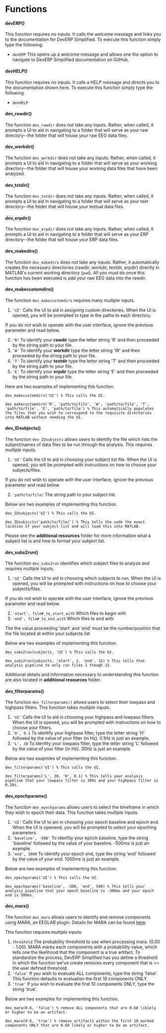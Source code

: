 # Functions

#### **devERP()**

This function requires no inputs. It calls the welcome message and links you to the documentation for DevERP Simplified. To execute this function simply type the following:

* `devERP` This opens up a welcome message and allows one the option to navigate to DevERP Simplified documentation on GitHub.

#### **devHELP()**

This function requires no inputs. It calls a HELP message and directs you to the documentation shown here. To execute this function simply type the following.

* `devHELP`

#### **dev_rawdir()**

The function `dev_rawdir` does not take any inputs. Rather, when called, it prompts a UI to aid in navigating to a folder that will serve as your raw directory--the folder that will house your raw EEG data files.

#### **dev_workdir()**

The function `dev_workdir` does not take any inputs. Rather, when called, it prompts a UI to aid in navigating to a folder that will serve as your working directory--the folder that will house your working data files that have been analyzed.

#### **dev_txtdir()**

The function `dev_txtdir` does not take any inputs. Rather, when called, it prompts a UI to aid in navigating to a folder that will serve as your text directory--the folder that will house your textual data files.

#### **dev_erpdir()**

The function `dev_erpdir` does not take any inputs. Rather, when called, it prompts a UI to aid in navigating to a folder that will serve as your ERP directory--the folder that will house your ERP data files.

#### **dev_makedirs()**

The function `dev_makedirs` does not take any inputs. Rather, it automatically creates the necessary directories (rawdir, workdir, textdir, erpdir) directly in MATLAB's current working directory (`pwd`). All you must do once this function has been executed is add your raw EEG data into the rawdir.

#### **dev_makecustomdirs()**

The function `dev_makecustomdirs` requires many _multiple_ inputs.

1. `'UI'` Calls the UI to aid in assigning custom directories. When the UI is opened, you will be prompted to type in the paths to each directory.

If you do not wish to operate with the user interface, ignore the previous parameter and read below.

2. `'R'` To identify your **rawdir** type the letter string 'R' and then proceeded by the string path to your file.
3. `'W'` To identify your **workdir** type the letter string 'W' and then proceeded by the string path to your file.
4. `'T'` To identify your **textdir** type the letter string 'T' and then proceeded by the string path to your file.
5. `'E'` To identify your **erpdir** type the letter string 'E' and then proceeded by the string path to your file.

Here are two examples of implementing this function.

```
dev_makecustomdirs('UI') % This calls the UI.

dev_makecustomdirs('R', 'path/to/file', 'W', 'path/to/file', 'T', 'path/to/file', 'E', 'path/to/file') % This automatically populates the files that you wish to correspond to the requisite directories into MATLAB without needing the UI. 
```

#### **dev_IDsubjects()**

The function `dev_IDsubjects` allows users to identify the file which lists the subject/names of data files to be run through the analysis. This requires _multiple_ inputs.

1. `'UI'` Calls the UI to aid in choosing your subject list file. When the UI is opened, you will be prompted with instructions on how to choose your subjects/files.

If you do not wish to operate with the user interface, ignore the previous parameter and read below.

2. `'path/to/file/` The string path to your subject list.

Below are two examples of implementing this function.

```
dev_IDsubjects('UI') % This calls the UI.

dev_IDsubjccts('path/to/file/') % This tells the code the exact location of your subject list and will load this into MATLAB.
```

Please see the **additional resources** folder for more information what a subject list is and how to format your subject list.

#### **dev_subs2run()**

The function `dev_subs2run` identifies which subject files to analyze and requires _multiple_ inputs.

1. `'UI'` Calls the UI to aid in choosing which subjects to run. When the UI is opened, you will be prompted with instructions on how to choose your subjects/files.

If you do not wish to operate with the user interface, ignore the previous parameter and read below.

2. `'start', file#_to_start_with` Which files to begin with
3. `'end', file#_to_end_with` Which files to end with

The the value proceeding 'start' and 'end' must be the number/position that the file located at within your subjects list

Below are two examples of implementing this function.

```
dev_subs2run(subjects, 'UI') % This calls the UI.

dev_subs2run(subjects, 'start', 1, 'end', 15) % This tells that analysis pipeline to only run files 1 though 15.
```

Additional details and information necessary to understanding this function are also located in **additional resources** folder.

#### **dev_filterparams()**

The function `dev_filterparams()` allows users to select their lowpass and highpass filters. This function takes _multiple_ inputs. 

1. `'UI'` Calls the UI to aid in choosing your highpass and lowpass filters. When the UI is opened, you will be prompted with instructions on how to choose your filters.
2. `'H', 0.1` To identify your highpass filter, type the letter string 'H' followed by the value of your filter (in Hz). 0.1Hz is just an example.
3. `'L', 30` To idenfity your lowpass filter, type the letter string 'L' followed by the value of your filter (in Hz). 30Hz is just an example.

Below are two exapmles of implementing this function.

```
dev_filterparams('UI') % This calls the UI.

dev_filterparams('L', 30, 'H', 0.1) % This tells your analysis pipeline that your lowpass filter is 30Hz and your highpass filter is 0.1Hz.
```

#### **dev_epochparams()**

The function `dev_epochparams` allows users to select the timeframe in which they wish to epoch their data. This function takes _multiple_ inputs.

1. `'UI'` Calls the UI to ain in choosing your epoch baseline and epoch end. When the UI is openend, you will be prompted to select your epoching parameters.
2. `'baseline', -500'` To idenfity your epoch baseline, type the string 'baseline' followed by the value of your baseline. -500ms is just an example.
2. `'end', 1000` To identify your epoch end, type the string 'end' followed by the value of your end. 1000ms is just an example. 

Below are two examples of implementing this function. 

```
dev_epochparams('UI') % This calls the UI.

dev_epochparams('baseline', -300, 'end', 500) % This tells your analysis pipeline that your epoch baseline is -300ms and your epoch end is 500ms.
```

#### **dev_mara()**

The function `dev_mara` allows users to identify and remove components using MARA, an EEGLAB plugin. Details for MARA can be found [here](https://irenne.github.io/artifacts/). 

This function requires _multiple_ inputs.

1. `threshold` The probability threshold to use when processing mara. (0.00 - 1.00). MARA marks each components with a probabililty value, which tells one the likelihood that the component is a true artifact. To standardize the process, DevERP Simplified has you define a threshold in which the function we've create removes every component that is >= the user defined threshold. 
2. `'false'` If you wish to evaluate ALL components, type the string 'false'. This function defaults to evaluation the first 10 components ONLY.
3. `'true'` If you wish to evaluate the first 10 components ONLY, type the string 'true'.

Below are two examples for implementing this function.

```
dev_mara(0.6, 'false') % remove ALL components that are 0.60 liklely or higher to be an artifact.

dev_mara(0.6, 'true') % remove artifacts within the first 10 marked components ONLY that are 0.60 likely or higher to be an artifact.
```